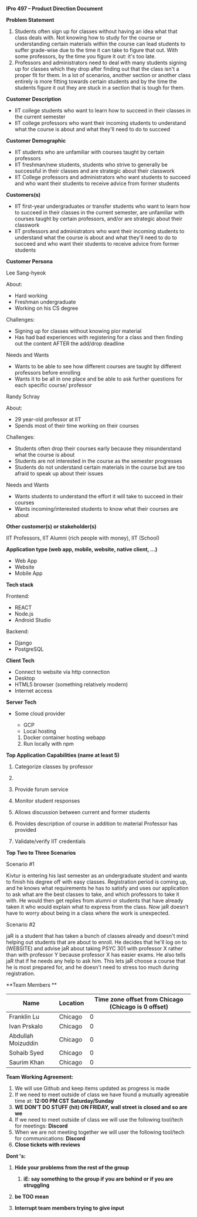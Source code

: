 **IPro 497 – Product Direction Document**

**Problem Statement**

1. Students often sign up for classes without having an idea what that class deals with. Not knowing how to study for the course or understanding certain materials within the course can lead students to suffer grade-wise due to the time it can take to figure that out. With some professors, by the time you figure it out: it&#39;s too late.
2. Professors and administrators need to deal with many students signing up for classes which they drop after finding out that the class isn&#39;t a proper fit for them. In a lot of scenarios, another section or another class entirely is more fitting towards certain students and by the time the students figure it out they are stuck in a section that is tough for them.

**Customer Description**

- IIT college students who want to learn how to succeed in their classes in the current semester
- IIT college professors who want their incoming students to understand what the course is about and what they&#39;ll need to do to succeed

**Customer Demographic**

- IIT students who are unfamiliar with courses taught by certain professors
- IIT freshman/new students, students who strive to generally be successful in their classes and are strategic about their classwork
- IIT College professors and administrators who want students to succeed and who want their students to receive advice from former students

**Customers(s)**

- IIT first-year undergraduates or transfer students who want to learn how to succeed in their classes in the current semester, are unfamiliar with courses taught by certain professors, and/or are strategic about their classwork
- IIT professors and administrators who want their incoming students to understand what the course is about and what they'll need to do to succeed and who want their students to receive advice from former students


**Customer Persona**

Lee Sang-hyeok

About:

- Hard working
- Freshman undergraduate
- Working on his CS degree

Challenges:

- Signing up for classes without knowing pior material
- Has had bad experiences with registering for a class and then finding out the content AFTER the add/drop deadline

Needs and Wants

- Wants to be able to see how different courses are taught by different professors before enrolling
- Wants it to be all in one place and be able to ask further questions for each specific course/ professor

Randy Schray

About:

- 29 year-old professor at IIT
- Spends most of their time working on their courses

Challenges:

- Students often drop their courses early because they misunderstand what the course is about
- Students are not interested in the course as the semester progresses
- Students do not understand certain materials in the course but are too afraid to speak up about their issues

Needs and Wants

- Wants students to understand the effort it will take to succeed in their courses
- Wants incoming/interested students to know what their courses are about

**Other customer(s) or stakeholder(s)**

IIT Professors, IIT Alumni (rich people with money), IIT (School)

**Application type (web app, mobile, website, native client, …)**

- Web App
- Website
- Mobile App

**Tech stack**

Frontend:

- REACT
- Node.js
- Android Studio

Backend:

- Django
- PostgreSQL

**Client Tech**

- Connect to website via http connection
- Desktop
- HTML5 browser (something relatively modern)
- Internet access

**Server Tech**

- Some cloud provider

  * GCP
  * Local hosting

  1. Docker container hosting webapp
  2. Run locally with npm

**Top Application Capabilities (name at least 5)**

1. Categorize classes by professor

  1.
1. Provide forum service
2. Monitor student responses
3. Allows discussion between current and former students
4. Provides description of course in addition to material Professor has provided
5. Validate/verify IIT credentials

**Top Two to Three Scenarios**

Scenario #1

Kivtur is entering his last semester as an undergraduate student and wants to finish his degree off with easy classes. Registration period is coming up, and he knows what requirements he has to satisfy and uses our application to ask what are the best classes to take, and which professors to take it with. He would then get replies from alumni or students that have already taken it who would explain what to express from the class. Now jaR doesn&#39;t have to worry about being in a class where the work is unexpected.

Scenario #2

jaR is a student that has taken a bunch of classes already and doesn&#39;t mind helping out students that are about to enroll. He decides that he&#39;ll log on to (WEBSITE) and advise jaR about taking PSYC 301 with professor X rather than with professor Y because professor X has easier exams. He also tells jaR that if he needs any help to ask him. This lets jaR choose a course that he is most prepared for, and he doesn&#39;t need to stress too much during registration.

**Team Members **

| **Name** | **Location** | **Time zone offset from Chicago (Chicago is 0 offset)** |
| --- | --- | --- |
| Franklin Lu | Chicago | 0 |
| Ivan Prskalo | Chicago | 0 |
| Abdullah Moizuddin | Chicago | 0 |
| Sohaib Syed | Chicago | 0 |
| Saurim Khan | Chicago | 0 |

**Team Working Agreement:**

1. We will use Github and keep items updated as progress is made
2. If we need to meet outside of class we have found a mutually agreeable time at: **12:00 PM CST Saturday/Sunday**
3. **WE DON&#39;T DO STUFF (hit) ON FRIDAY, wall street is closed and so are we**
4. If we need to meet outside of class we will use the following tool/tech for meetings: **Discord**
5. When we are not meeting together we will user the following tool/tech for communications: **Discord**
6. **Close tickets with reviews**

**Dont &#39;s:**

1. **Hide your problems from the rest of the group**

    1. **iE: say something to the group if you are behind or if you are struggling**
1. **be TOO mean**
2. **Interrupt team members trying to give input**
